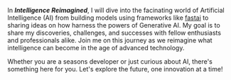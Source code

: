 In ***Intelligence Reimagined***, I will dive into the facinating world of Artificial Intelligence (AI) from building models using frameworks like [fastai](https://www.fast.ai/) to sharing ideas on how harness the powers of Generative AI.  My goal is to share my discoveries, challenges, and successes with fellow enthusiasts and professionals alike.  Join me on this journey as we reimagine what intelligence can become in the age of advanced technology.

Whether you are a seasons developer or just curious about AI, there's something here for you.  Let's explore the future, one innovation at a time!
